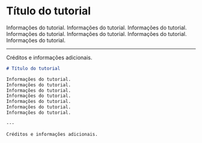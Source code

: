 # Título do tutorial

Informações do tutorial.
Informações do tutorial.
Informações do tutorial.
Informações do tutorial.
Informações do tutorial.
Informações do tutorial.
Informações do tutorial.

---

Créditos e informações adicionais.

```markdown
# Título do tutorial

Informações do tutorial.
Informações do tutorial.
Informações do tutorial.
Informações do tutorial.
Informações do tutorial.
Informações do tutorial.
Informações do tutorial.

---

Créditos e informações adicionais.
```
